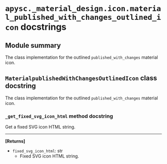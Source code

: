 # `apysc._material_design.icon.material_published_with_changes_outlined_icon` docstrings

## Module summary

The class implementation for the outlined `published_with_changes` material icon.

## `MaterialpublishedWithChangesOutlinedIcon` class docstring

The class implementation for the outlined `published_with_changes` material icon.

### `_get_fixed_svg_icon_html` method docstring

Get a fixed SVG icon HTML string.<hr>

**[Returns]**

- `fixed_svg_icon_html`: str
  - Fixed SVG icon HTML string.